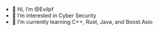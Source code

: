 - 👋 Hi, I’m @Evilpf
- 👀 I’m interested in Cyber Security
- 🌱 I’m currently learning C++, Rust, Java, and Boost.Asio

<!---
Evilpf/Evilpf is a ✨ special ✨ repository because its `README.md` (this file) appears on your GitHub profile.
You can click the Preview link to take a look at your changes.
--->
